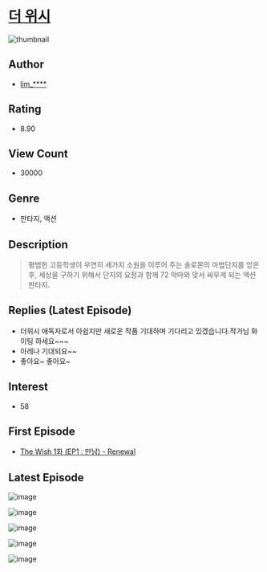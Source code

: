 # [더 위시](https://comic.naver.com/bestChallenge/list?titleId=780247)
![thumbnail](https://image-comic.pstatic.net/user_contents_data/challenge_comic/2021/09/03/349631/thumbnail_202x164a462a421_6f96_4199_8e98_b06cd8e86fdd_00000282.JPEG)

## Author
- [lim_****](https://comic.naver.com/artistTitle?id=349631)

## Rating
- 8.90

## View Count
- 30000

## Genre
- 판타지, 액션

## Description
> 평범한 고등학생이 우연히 세가지 소원을 이루어 주는 솔로몬의 마법단지를 얻은 후, 세상을 구하기 위해서 단지의 요정과 함께 72 악마와 맞서 싸우게 되는 액션 판타지.

## Replies (Latest Episode)
- 더위시 애독자로서 아쉽지만 새로운 작품 기대하며 기다리고 있겠습니다.작가님 화이팅 하세요~~~
- 아레나 기대되요~~
- 좋아요~ 좋아요~

## Interest
- 58

## First Episode
- [The Wish 1화 (EP1 : 만남) - Renewal](https://comic.naver.com/bestChallenge/detail?titleId=780247&no=1)

## Latest Episode
![image](https://image-comic.pstatic.net/user_contents_data/challenge_comic/2022/03/18/349631/upload_7161625218433168440.jpeg)

![image](https://image-comic.pstatic.net/user_contents_data/challenge_comic/2022/03/18/349631/upload_7004844962058625381.jpeg)

![image](https://image-comic.pstatic.net/user_contents_data/challenge_comic/2022/03/18/349631/upload_7076110908466279736.jpeg)

![image](https://image-comic.pstatic.net/user_contents_data/challenge_comic/2022/03/18/349631/upload_3905575469452911665.jpeg)

![image](https://image-comic.pstatic.net/user_contents_data/challenge_comic/2022/03/18/349631/upload_3846973900562118197.jpeg)

